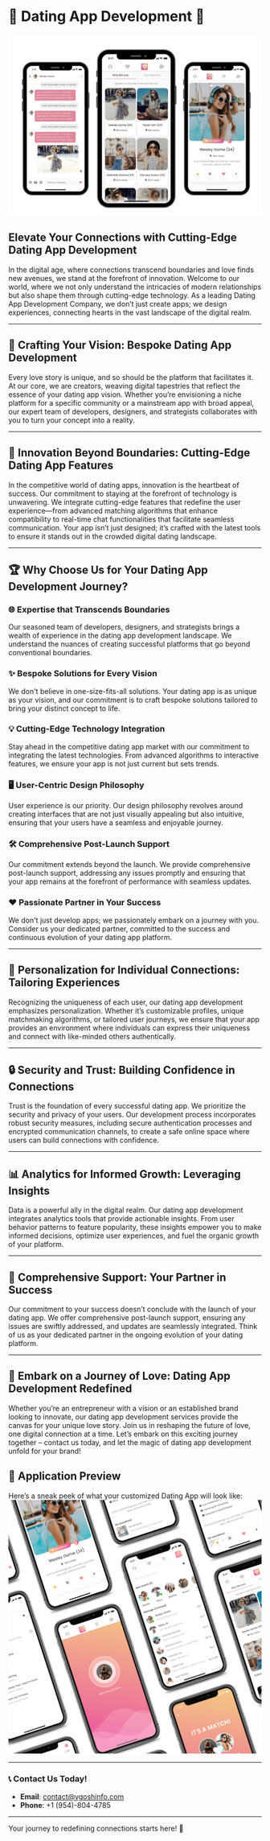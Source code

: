 # 💖 **Dating App Development** 🌟
<img src="/Images/Preview2.png">

## Elevate Your Connections with Cutting-Edge Dating App Development

In the digital age, where connections transcend boundaries and love finds new avenues, we stand at the forefront of innovation. Welcome to our world, where we not only understand the intricacies of modern relationships but also shape them through cutting-edge technology. As a leading Dating App Development Company, we don’t just create apps; we design experiences, connecting hearts in the vast landscape of the digital realm.

---

## 🌟 Crafting Your Vision: Bespoke Dating App Development

Every love story is unique, and so should be the platform that facilitates it. At our core, we are creators, weaving digital tapestries that reflect the essence of your dating app vision. Whether you’re envisioning a niche platform for a specific community or a mainstream app with broad appeal, our expert team of developers, designers, and strategists collaborates with you to turn your concept into a reality.

---

## 🚀 Innovation Beyond Boundaries: Cutting-Edge Dating App Features

In the competitive world of dating apps, innovation is the heartbeat of success. Our commitment to staying at the forefront of technology is unwavering. We integrate cutting-edge features that redefine the user experience—from advanced matching algorithms that enhance compatibility to real-time chat functionalities that facilitate seamless communication. Your app isn’t just designed; it’s crafted with the latest tools to ensure it stands out in the crowded digital dating landscape.

---

## 🏆 Why Choose Us for Your Dating App Development Journey?

### 🌐 Expertise that Transcends Boundaries
Our seasoned team of developers, designers, and strategists brings a wealth of experience in the dating app development landscape. We understand the nuances of creating successful platforms that go beyond conventional boundaries.

### ✨ Bespoke Solutions for Every Vision
We don't believe in one-size-fits-all solutions. Your dating app is as unique as your vision, and our commitment is to craft bespoke solutions tailored to bring your distinct concept to life.

### 💡 Cutting-Edge Technology Integration
Stay ahead in the competitive dating app market with our commitment to integrating the latest technologies. From advanced algorithms to interactive features, we ensure your app is not just current but sets trends.

### 🖥️ User-Centric Design Philosophy
User experience is our priority. Our design philosophy revolves around creating interfaces that are not just visually appealing but also intuitive, ensuring that your users have a seamless and enjoyable journey.

### 🛠️ Comprehensive Post-Launch Support
Our commitment extends beyond the launch. We provide comprehensive post-launch support, addressing any issues promptly and ensuring that your app remains at the forefront of performance with seamless updates.

### ❤️ Passionate Partner in Your Success
We don't just develop apps; we passionately embark on a journey with you. Consider us your dedicated partner, committed to the success and continuous evolution of your dating app platform.

---

## 🎯 Personalization for Individual Connections: Tailoring Experiences

Recognizing the uniqueness of each user, our dating app development emphasizes personalization. Whether it’s customizable profiles, unique matchmaking algorithms, or tailored user journeys, we ensure that your app provides an environment where individuals can express their uniqueness and connect with like-minded others authentically.

---

## 🔒 Security and Trust: Building Confidence in Connections

Trust is the foundation of every successful dating app. We prioritize the security and privacy of your users. Our development process incorporates robust security measures, including secure authentication processes and encrypted communication channels, to create a safe online space where users can build connections with confidence.

---

## 📊 Analytics for Informed Growth: Leveraging Insights

Data is a powerful ally in the digital realm. Our dating app development integrates analytics tools that provide actionable insights. From user behavior patterns to feature popularity, these insights empower you to make informed decisions, optimize user experiences, and fuel the organic growth of your platform.

---

## 💼 Comprehensive Support: Your Partner in Success

Our commitment to your success doesn’t conclude with the launch of your dating app. We offer comprehensive post-launch support, ensuring any issues are swiftly addressed, and updates are seamlessly integrated. Think of us as your dedicated partner in the ongoing evolution of your dating platform.

---

## 🌹 Embark on a Journey of Love: Dating App Development Redefined

Whether you’re an entrepreneur with a vision or an established brand looking to innovate, our dating app development services provide the canvas for your unique love story. Join us in reshaping the future of love, one digital connection at a time. Let’s embark on this exciting journey together – contact us today, and let the magic of dating app development unfold for your brand!

## 📸 Application Preview

Here’s a sneak peek of what your customized Dating App will look like:
<img src="/Images/Preview3.png">

---

### 📞 **Contact Us Today!**
- **Email**: [contact@vgoshinfo.com](mailto:contact@vgoshinfo.com)
- **Phone**: +1 (954)-804-4785

---

Your journey to redefining connections starts here! 🚀
